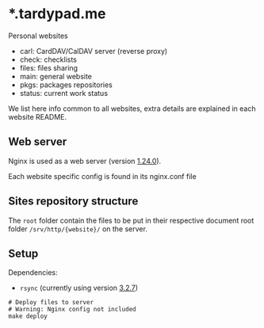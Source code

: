 # *.tardypad.me

Personal websites

- carl: CardDAV/CalDAV server (reverse proxy)
- check: checklists
- files: files sharing
- main: general website
- pkgs: packages repositories
- status: current work status

We list here info common to all websites, extra details are explained in each website README.

## Web server

Nginx is used as a web server
(version [1.24.0](http://hg.nginx.org/nginx/rev/release-1.24.0)).

Each website specific config is found in its nginx.conf file

## Sites repository structure

The `root` folder contain the files to be put in their respective document root
folder `/srv/http/{website}/` on the server.

## Setup

Dependencies:
- `rsync` (currently using version [3.2.7](https://git.samba.org/?p=rsync.git;a=tag;h=refs/tags/v3.2.7))

```shell
# Deploy files to server
# Warning: Nginx config not included
make deploy
```
